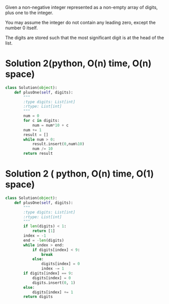 Given a non-negative integer represented as a non-empty array of digits, plus one to the integer.

You may assume the integer do not contain any leading zero, except the number 0 itself.

The digits are stored such that the most significant digit is at the head of the list.

# Solution 2(python, O(n) time, O(n) space)
```python
class Solution(object):
    def plusOne(self, digits):
        """
        :type digits: List[int]
        :rtype: List[int]
        """
        num = 0
        for c in digits:
            num = num*10 + c
        num += 1
        result = []
        while num > 0:
            result.insert(0,num%10)
            num /= 10
        return result
```
# Solution 2 ( python, O(n) time, O(1) space)
```python
class Solution(object):
    def plusOne(self, digits):
        """
        :type digits: List[int]
        :rtype: List[int]
        """
        if len(digits) < 1:
            return [1]
        index = -1
        end = -len(digits)
        while index > end:
            if digits[index] < 9:
                break
            else:
                digits[index] = 0
                index -= 1
        if digits[index] == 9:
            digits[index] = 0
            digits.insert(0, 1)
        else:
            digits[index] += 1
        return digits
```
